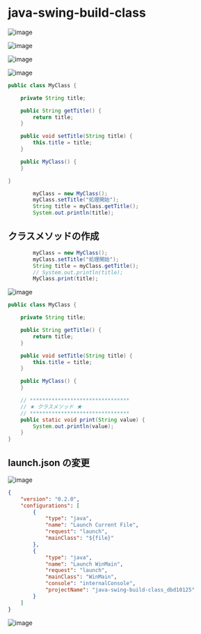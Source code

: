 # java-swing-build-class

![image](https://user-images.githubusercontent.com/1501327/184102429-6db56e9b-2cd3-4c4d-aec2-5b0d67ff5a6f.png)

![image](https://user-images.githubusercontent.com/1501327/184102809-ba46b88b-5056-4b5a-831d-4d668bc13205.png)

![image](https://user-images.githubusercontent.com/1501327/184103061-360b11d2-d6f6-4b7c-b11d-66ee6720e435.png)

![image](https://user-images.githubusercontent.com/1501327/184103234-565d2c20-4c74-4e13-a3f0-1ea65fcb3857.png)

```java
public class MyClass {

    private String title;

    public String getTitle() {
        return title;
    }

    public void setTitle(String title) {
        this.title = title;
    }

    public MyClass() {
    }

}
```

```java
        myClass = new MyClass();
        myClass.setTitle("処理開始");
        String title = myClass.getTitle();
        System.out.println(title);
```

## クラスメソッドの作成
```java
        myClass = new MyClass();
        myClass.setTitle("処理開始");
        String title = myClass.getTitle();
        // System.out.println(title);
        MyClass.print(title);
```

![image](https://user-images.githubusercontent.com/1501327/184263087-b3582ad6-2ab1-4c3b-aa95-8df57e87baab.png)

```java
public class MyClass {

    private String title;

    public String getTitle() {
        return title;
    }

    public void setTitle(String title) {
        this.title = title;
    }

    public MyClass() {
    }

    // ********************************
    // ★ クラスメソッド ★
    // ********************************
    public static void print(String value) {
        System.out.println(value);
    }
}
```

## launch.json の変更
![image](https://user-images.githubusercontent.com/1501327/184263883-d3ebbc67-7835-484a-8139-6a6292b15a1c.png)

```json
{
    "version": "0.2.0",
    "configurations": [
        {
            "type": "java",
            "name": "Launch Current File",
            "request": "launch",
            "mainClass": "${file}"
        },
        {
            "type": "java",
            "name": "Launch WinMain",
            "request": "launch",
            "mainClass": "WinMain",
            "console": "internalConsole",
            "projectName": "java-swing-build-class_dbd10125"
        }
    ]
}
```

![image](https://user-images.githubusercontent.com/1501327/184264322-f8c33b79-b169-47fc-8286-67033b88589c.png)
